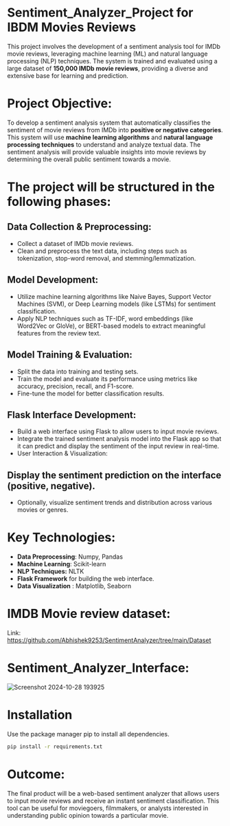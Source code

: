 
# Sentiment_Analyzer_Project for IBDM Movies Reviews
This project involves the development of a sentiment analysis tool for IMDb movie reviews, leveraging machine learning (ML) and natural language processing (NLP) techniques. The system is trained and evaluated using a large dataset of **150,000 IMDb movie reviews**, providing a diverse and extensive base for learning and prediction.

# Project Objective:
To develop a sentiment analysis system that automatically classifies the sentiment of movie reviews from IMDb into **positive or negative categories**. This system will use **machine learning algorithms** and **natural language processing techniques** to understand and analyze textual data. The sentiment analysis will provide valuable insights into movie reviews by determining the overall public sentiment towards a movie.

# The project will be structured in the following phases:

## Data Collection & Preprocessing:

- Collect a dataset of IMDb movie reviews.
- Clean and preprocess the text data, including steps such as tokenization, stop-word removal, and stemming/lemmatization.
  
## Model Development:

- Utilize machine learning algorithms like Naive Bayes, Support Vector Machines (SVM), or Deep Learning models (like LSTMs) for sentiment classification.
- Apply NLP techniques such as TF-IDF, word embeddings (like Word2Vec or GloVe), or BERT-based models to extract meaningful features from the review text.

## Model Training & Evaluation:

- Split the data into training and testing sets.
- Train the model and evaluate its performance using metrics like accuracy, precision, recall, and F1-score.
- Fine-tune the model for better classification results.

## Flask Interface Development:

- Build a web interface using Flask to allow users to input movie reviews.
- Integrate the trained sentiment analysis model into the Flask app so that it can predict and display the sentiment of the input review in real-time.
- User Interaction & Visualization:

## Display the sentiment prediction on the interface (positive, negative).
- Optionally, visualize sentiment trends and distribution across various movies or genres.


# Key Technologies:
- **Data Preprocessing**: Numpy, Pandas
- **Machine Learning**: Scikit-learn
- **NLP Techniques:** NLTK
- **Flask Framework** for building the web interface.
- **Data Visualization** : Matplotlib, Seaborn


# IMDB Movie review dataset: 
Link: https://github.com/Abhishek9253/SentimentAnalyzer/tree/main/Dataset


# Sentiment_Analyzer_Interface:
![Screenshot 2024-10-28 193925](https://github.com/user-attachments/assets/78f6aad4-cea0-4df7-b872-3b99f1fd8497)


# Installation

Use the package manager pip to install all dependencies.

```bash
pip install -r requirements.txt
```

# Outcome:
The final product will be a web-based sentiment analyzer that allows users to input movie reviews and receive an instant sentiment classification. This tool can be useful for moviegoers, filmmakers, or analysts interested in understanding public opinion towards a particular movie.
